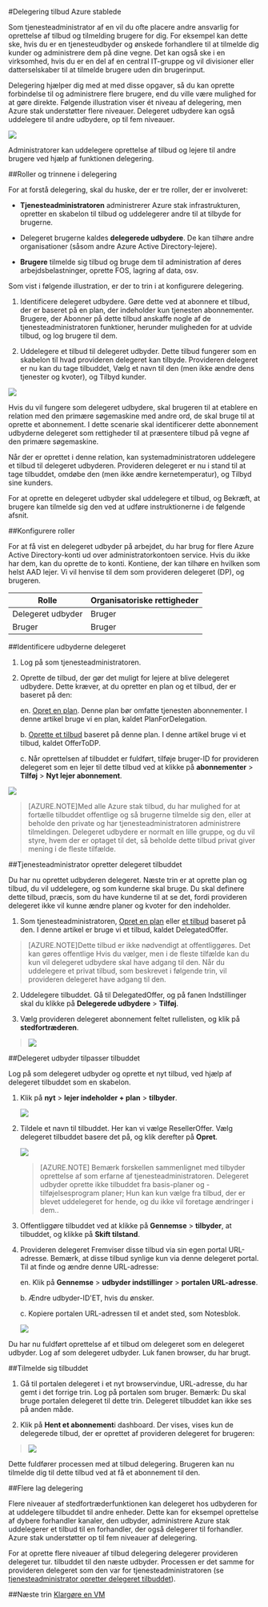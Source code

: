 <properties
    pageTitle="Delegering tilbud Azure stablede | Microsoft Azure"
    description="Lær at flytte andre ansvarlig for oprettelse af tilbud og tilmelding brugere for dig."
    services="azure-stack"
    documentationCenter=""
    authors="AlfredoPizzirani"
    manager="byronr"
    editor=""/>

<tags
    ms.service="azure-stack"
    ms.workload="na"
    ms.tgt_pltfrm="na"
    ms.devlang="na"
    ms.topic="article"
    ms.date="10/07/2016"
    ms.author="alfredop"/>



#<a name="delegating-offers-in-azure-stack"></a>Delegering tilbud Azure stablede


Som tjenesteadministrator af en vil du ofte placere andre ansvarlig for oprettelse af tilbud og tilmelding brugere for dig. For eksempel kan dette ske, hvis du er en tjenesteudbyder og ønskede forhandlere til at tilmelde dig kunder og administrere dem på dine vegne. Det kan også ske i en virksomhed, hvis du er en del af en central IT-gruppe og vil divisioner eller datterselskaber til at tilmelde brugere uden din brugerinput.

Delegering hjælper dig med at med disse opgaver, så du kan oprette forbindelse til og administrere flere brugere, end du ville være mulighed for at gøre direkte. Følgende illustration viser ét niveau af delegering, men Azure stak understøtter flere niveauer. Delegeret udbydere kan også uddelegere til andre udbydere, op til fem niveauer.

![](media/azure-stack-delegated-provider/image1.png)

Administratorer kan uddelegere oprettelse af tilbud og lejere til andre brugere ved hjælp af funktionen delegering.

##<a name="roles-and-steps-in-delegation"></a>Roller og trinnene i delegering


For at forstå delegering, skal du huske, der er tre roller, der er involveret:

-   **Tjenesteadministratoren** administrerer Azure stak infrastrukturen, opretter en skabelon til tilbud og uddelegerer andre til at tilbyde for brugerne.

-   Delegeret brugerne kaldes **delegerede udbydere**. De kan tilhøre andre organisationer (såsom andre Azure Active Directory-lejere).

-   **Brugere** tilmelde sig tilbud og bruge dem til administration af deres arbejdsbelastninger, oprette FOS, lagring af data, osv.

Som vist i følgende illustration, er der to trin i at konfigurere delegering.

1.  Identificere delegeret udbydere. Gøre dette ved at abonnere et tilbud, der er baseret på en plan, der indeholder kun tjenesten abonnementer.
    Brugere, der Abonner på dette tilbud anskaffe nogle af de tjenesteadministratoren funktioner, herunder muligheden for at udvide tilbud, og log brugere til dem.

2.  Uddelegere et tilbud til delegeret udbyder. Dette tilbud fungerer som en skabelon til hvad provideren delegeret kan tilbyde. Provideren delegeret er nu kan du tage tilbuddet, Vælg et navn til den (men ikke ændre dens tjenester og kvoter), og Tilbyd kunder.

![](media/azure-stack-delegated-provider/image2.png)

Hvis du vil fungere som delegeret udbydere, skal brugeren til at etablere en relation med den primære søgemaskine med andre ord, de skal bruge til at oprette et abonnement. I dette scenarie skal identificerer dette abonnement udbyderne delegeret som rettigheder til at præsentere tilbud på vegne af den primære søgemaskine.

Når der er oprettet i denne relation, kan systemadministratoren uddelegere et tilbud til delegeret udbyderen. Provideren delegeret er nu i stand til at tage tilbuddet, omdøbe den (men ikke ændre kernetemperatur), og Tilbyd sine kunders.

For at oprette en delegeret udbyder skal uddelegere et tilbud, og Bekræft, at brugere kan tilmelde sig den ved at udføre instruktionerne i de følgende afsnit.

##<a name="set-up-roles"></a>Konfigurere roller


For at få vist en delegeret udbyder på arbejdet, du har brug for flere Azure Active Directory-konti ud over administratorkontoen service. Hvis du ikke har dem, kan du oprette de to konti. Kontiene, der kan tilhøre en hvilken som helst AAD lejer. Vi vil henvise til dem som provideren delegeret (DP), og brugeren.

| **Rolle** | **Organisatoriske rettigheder** |
| -------------------- | ----------------------- |
|  Delegeret udbyder | Bruger |
| Bruger | Bruger |

##<a name="identify-the-delegated-providers"></a>Identificere udbyderne delegeret


1.  Log på som tjenesteadministratoren.

2.  Oprette de tilbud, der gør det muligt for lejere at blive delegeret udbydere. Dette kræver, at du opretter en plan og et tilbud, der er baseret på den:

    en.  [Opret en plan](azure-stack-create-plan.md).
        Denne plan bør omfatte tjenesten abonnementer. I denne artikel bruge vi en plan, kaldet PlanForDelegation.

    b.  [Oprette et tilbud](azure-stack-create-offer.md) 
     baseret på denne plan. I denne artikel bruge vi et tilbud, kaldet OfferToDP.

    c.  Når oprettelsen af tilbuddet er fuldført, tilføje bruger-ID for provideren delegeret som en lejer til dette tilbud ved at klikke på     **abonnementer** &gt; **Tilføj** &gt; **Nyt lejer abonnement**.

  ![](media/azure-stack-delegated-provider/image3.png)

> [AZURE.NOTE]Med alle Azure stak tilbud, du har mulighed for at fortælle tilbuddet offentlige og så brugerne tilmelde sig den, eller at beholde den private og har tjenesteadministratoren administrere tilmeldingen. Delegeret udbydere er normalt en lille gruppe, og du vil styre, hvem der er optaget til det, så beholde dette tilbud privat giver mening i de fleste tilfælde.

##<a name="service-admin-creates-the-delegated-offer"></a>Tjenesteadministrator opretter delegeret tilbuddet


Du har nu oprettet udbyderen delegeret. Næste trin er at oprette plan og tilbud, du vil uddelegere, og som kunderne skal bruge. Du skal definere dette tilbud, præcis, som du have kunderne til at se det, fordi provideren delegeret ikke vil kunne ændre planer og kvoter for den indeholder.

1.  Som tjenesteadministratoren, [Opret en plan](azure-stack-create-plan.md) eller [et tilbud](azure-stack-create-offer.md) baseret på den. I denne artikel er bruge vi et tilbud, kaldet DelegatedOffer.
> [AZURE.NOTE]Dette tilbud er ikke nødvendigt at offentliggøres. Det kan gøres offentlige Hvis du vælger, men i de fleste tilfælde kan du kun vil delegeret udbydere skal have adgang til den. Når du uddelegere et privat tilbud, som beskrevet i følgende trin, vil provideren delegeret have adgang til den.

2.  Uddelegere tilbuddet. Gå til DelegatedOffer, og på fanen Indstillinger skal du klikke på **Delegerede udbydere** &gt; **Tilføj**.

3.  Vælg provideren delegeret abonnement feltet rullelisten, og klik på **stedfortræderen**.

> ![](media/azure-stack-delegated-provider/image4.png)

##<a name="delegated-provider-customizes-the-offer"></a>Delegeret udbyder tilpasser tilbuddet


Log på som delegeret udbyder og oprette et nyt tilbud, ved hjælp af delegeret tilbuddet som en skabelon.

1.  Klik på **nyt** &gt; **lejer indeholder + plan** &gt; **tilbyder**.


    ![](media/azure-stack-delegated-provider/image5.png)


2.  Tildele et navn til tilbuddet. Her kan vi vælge ResellerOffer. Vælg delegeret tilbuddet basere det på, og klik derefter på **Opret**.
    
    ![](media/azure-stack-delegated-provider/image6.png)


    >[AZURE.NOTE] Bemærk forskellen sammenlignet med tilbyder oprettelse af som erfarne af tjenesteadministratoren. Delegeret udbyder oprette ikke tilbuddet fra basis-planer og -tilføjelsesprogram planer; Hun kan kun vælge fra tilbud, der er blevet uddelegeret for hende, og du ikke vil foretage ændringer i dem..

3. Offentliggøre tilbuddet ved at klikke på **Gennemse** &gt; **tilbyder**, at tilbuddet, og klikke på **Skift tilstand**.

4. Provideren delegeret Fremviser disse tilbud via sin egen portal URL-adresse. Bemærk, at disse tilbud synlige kun via denne delegeret portal. Til at finde og ændre denne URL-adresse:

    en.  Klik på **Gennemse** &gt; **udbyder indstillinger** &gt; **portalen URL-adresse**.

    b.  Ændre udbyder-ID'ET, hvis du ønsker.

    c.  Kopiere portalen URL-adressen til et andet sted, som Notesblok.

    ![](media/azure-stack-delegated-provider/image7.png)
<!-- -->
Du har nu fuldført oprettelse af et tilbud om delegeret som en delegeret udbyder. Log af som delegeret udbyder. Luk fanen browser, du har brugt.

##<a name="sign-up-for-the-offer"></a>Tilmelde sig tilbuddet


1.  Gå til portalen delegeret i et nyt browservindue, URL-adresse, du har gemt i det forrige trin. Log på portalen som bruger. Bemærk: Du skal bruge portalen delegeret til dette trin. Delegeret tilbuddet kan ikke ses på anden måde.

2.  Klik på **Hent et abonnement**i dashboard. Der vises, vises kun de delegerede tilbud, der er oprettet af provideren delegeret for brugeren:

> ![](media/azure-stack-delegated-provider/image8.png)

Dette fuldfører processen med at tilbud delegering. Brugeren kan nu tilmelde dig til dette tilbud ved at få et abonnement til den.

##<a name="multiple-tier-delegation"></a>Flere lag delegering


Flere niveauer af stedfortræderfunktionen kan delegeret hos udbyderen for at uddelegere tilbuddet til andre enheder. Dette kan for eksempel oprettelse af dybere forhandler kanaler, den udbyder, administrere Azure stak uddelegerer et tilbud til en forhandler, der også delegerer til forhandler.
Azure stak understøtter op til fem niveauer af delegering.

For at oprette flere niveauer af tilbud delegering delegerer provideren delegeret tur. tilbuddet til den næste udbyder. Processen er det samme for provideren delegeret som den var for tjenesteadministratoren (se [tjenesteadministrator opretter delegeret tilbuddet](#service-admin-creates-the-delegated-offer)).

##<a name="next-steps"></a>Næste trin
[Klargøre en VM](azure-stack-provision-vm.md)

